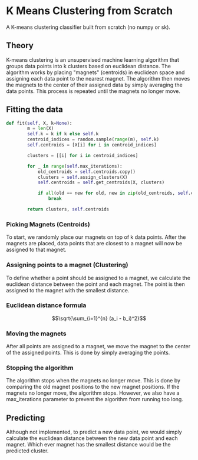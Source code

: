 # K Means Clustering from Scratch
A K-means clustering classifier built from scratch (no numpy or sk). 

## Theory
K-means clustering is an unsupervised machine learning algorithm that groups data points into k clusters based on euclidean distance. The algorithm works by placing "magnets" (centroids) in euclidean space and assigning each data point to the nearest magnet. The algorithm then moves the magnets to the center of their assigned data by simply averaging the data points. This process is repeated until the magnets no longer move.

## Fitting the data

```python
def fit(self, X, k=None):
        m = len(X)
        self.k = k if k else self.k
        centroid_indices = random.sample(range(m), self.k)
        self.centroids = [X[i] for i in centroid_indices]

        clusters = [[i] for i in centroid_indices]

        for _ in range(self.max_iterations):
            old_centroids = self.centroids.copy()
            clusters = self.assign_clusters(X)
            self.centroids = self.get_centroids(X, clusters)

            if all(old == new for old, new in zip(old_centroids, self.centroids)):
                break

        return clusters, self.centroids
```

### Picking Magnets (Centroids)

To start, we randomly place our magnets on top of k data points. After the magnets are placed, data points that are closest to a magnet will now be assigned to that magnet. 

### Assigning points to a magnet (Clustering)

To define whether a point should be assigned to a magnet, we calculate the euclidean distance between the point and each magnet. The point is then assigned to the magnet with the smallest distance. 

### Euclidean distance formula

$$\sqrt{\sum_{i=1}^{n} (a_i - b_i)^2}$$


### Moving the magnets

After all points are assigned to a magnet, we move the magnet to the center of the assigned points. This is done by simply averaging the points.

### Stopping the algorithm

The algorithm stops when the magnets no longer move. This is done by comparing the old magnet positions to the new magnet positions. If the magnets no longer move, the algorithm stops. However, we also have a max_iterations parameter to prevent the algorithm from running too long. 

## Predicting

Although not implemented, to predict a new data point, we would simply calculate the euclidean distance between the new data point and each magnet. Which ever magnet has the smallest distance would be the predicted cluster.





